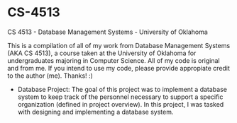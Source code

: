 # CS-4513
CS 4513 - Database Management Systems - University of Oklahoma

This is a compilation of all of my work from Database Management Systems (AKA CS 4513), a course taken at the University of Oklahoma for undergraduates majoring in Computer Science. All of my code is original and from me. If you intend to use my code, please provide appropiate credit to the author (me). Thanks! :)


- Database Project: The goal of this project was to implement a database system to keep track of the personnel necessary to support a specific organization (defined in project overview). In this project, I was tasked with designing and implementing a database system.
